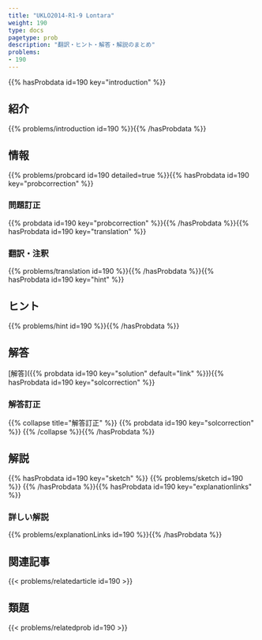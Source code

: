 ```yaml
---
title: "UKLO2014-R1-9 Lontara"
weight: 190
type: docs
pagetype: prob
description: "翻訳・ヒント・解答・解説のまとめ"
problems: 
- 190
---
```


{{% hasProbdata id=190 key="introduction" %}}

## 紹介

{{% problems/introduction id=190 %}}{{% /hasProbdata %}}

## 情報

{{% problems/probcard id=190 detailed=true %}}{{% hasProbdata id=190 key="probcorrection" %}}

### 問題訂正

{{% probdata id=190 key="probcorrection" %}}{{% /hasProbdata %}}{{% hasProbdata id=190 key="translation" %}}

### 翻訳・注釈

{{% problems/translation id=190 %}}{{% /hasProbdata %}}{{% hasProbdata id=190 key="hint" %}}

## ヒント

{{% problems/hint id=190 %}}{{% /hasProbdata %}}

## 解答

[解答]({{% probdata id=190 key="solution" default="link" %}}){{% hasProbdata id=190 key="solcorrection" %}}

### 解答訂正

{{% collapse title="解答訂正" %}}
{{% probdata id=190 key="solcorrection" %}}
{{% /collapse %}}{{% /hasProbdata %}}

## 解説

{{% hasProbdata id=190 key="sketch" %}}
{{% problems/sketch id=190 %}}
{{% /hasProbdata %}}{{% hasProbdata id=190 key="explanationlinks" %}}

### 詳しい解説

{{% problems/explanationLinks id=190 %}}{{% /hasProbdata %}}

## 関連記事

{{< problems/relatedarticle id=190 >}}

## 類題

{{< problems/relatedprob id=190 >}}
